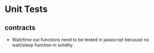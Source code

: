 # Unit Tests

## contracts

* Wait/time out functions need to be tested in javascript because no wait/sleep function in solidity.
